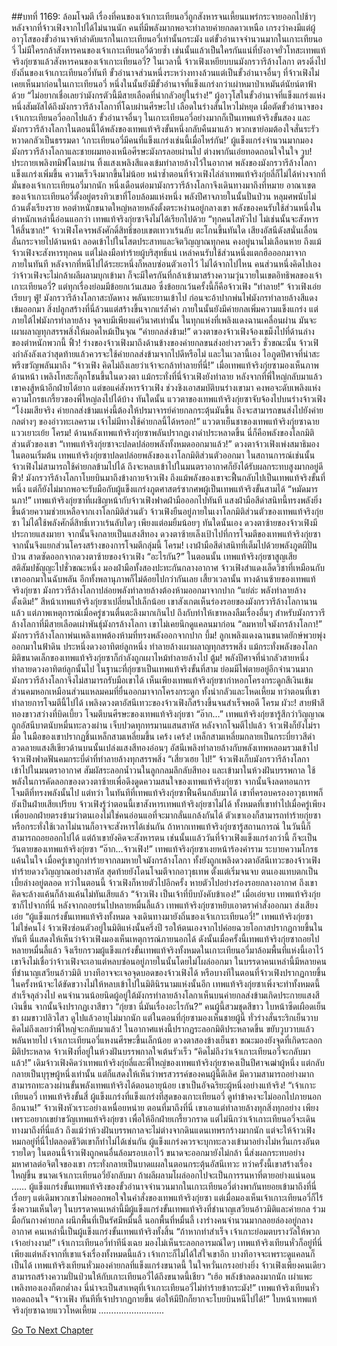 ##บทที่ 1169: ล้อมโจมตี
เรื่องที่คนของเจ้าเกาะเทียนอวี่ถูกสังหารจนเหี้ยนแพร่กระจายออกไปช้าๆ หลังจากที่จ้าวเฟิงจากไปได้ไม่นานนัก
คนที่มีพลังมากพอจะทำลายค่ายกลดาวเหนือ เกรงว่าคงมีแต่ผู้อาวุโสของขั้วอำนาจห้าลำดับแรกในเกาะเทียนอวี่เท่านั้นกระมัง
แต่ขั้วอำนาจจำนวนมากในเกาะเทียนอวี่ ไม่มีใครกล้าสังหารคนของเจ้าเกาะเทียนอวี่ด้วยซ้ำ เช่นนั้นแล้วเป็นใครกันแน่ที่บังอาจยั่วโทสะเทพแท้จริงกุ่ยซาแล้วสังหารคนของเจ้าเกาะเทียนอวี่?
ในเวลานี้ จ้าวเฟิงเหยียบบนมังกรวารีล้างโลกา ตรงดิ่งไปยังถิ่นของเจ้าเกาะเทียนอวี่ทันที
ขั้วอำนาจส่วนหนึ่งระหว่างทางล้วนแต่เป็นขั้วอำนาจอื่นๆ ที่จ้าวเฟิงไม่เคยเห็นมาก่อนในเกาะเทียนอวี่ หนึ่งในนั้นยังมีขั้วอำนาจที่แข็งแกร่งกว่าเผ่าหมาป่าเหมันต์นัยน์ตาฟ้าด้วย
“ไม่อยากเชื่อเลยว่ามังกรตัวนี้มีสายเลือดที่น่ากลัวอยู่ในร่าง!”
ผู้อาวุโสในขั้วอำนาจที่แข็งแกร่งแห่งหนึ่งสัมผัสได้ถึงมังกรวารีล้างโลกาที่โฉบผ่านศีรษะไป เลือดในร่างสั่นไหวไม่หยุด
เมื่อตัดขั้วอำนาจของเจ้าเกาะเทียนอวี่ออกไปแล้ว ขั้วอำนาจอื่นๆ ในเกาะเทียนอวี่อย่างมากก็เป็นเทพแท้จริงขั้นสอง และมังกรวารีล้างโลกาในตอนนี้ได้พลังของเทพแท้จริงขั้นหนึ่งกลับคืนมาแล้ว พวกเขาย่อมต้องใจสั่นระรัวหวาดกลัวเป็นธรรมดา
‘เกาะเทียนอวี่มีคนที่แข็งแกร่งเช่นนี้เมื่อไหร่กัน!’
ผู้แข็งแกร่งจำนวนมากมองมังกรวารีล้างโลกาและชายผมทองเหนือศีรษะมังกรลอยผ่านไป ต่างพากันเอ่ยทอดถอนใจในใจ
วูบ!
ประกายเพลิงทมิฬโฉบผ่าน ทิ้งแสงเพลิงสีแดงเข้มทำลายล้างไว้ในอากาศ
พลังของมังกรวารีล้างโลกาแข็งแกร่งเพิ่มขึ้น ความเร็วจึงมากขึ้นไม่น้อย หนำซ้ำตอนที่จ้าวเฟิงไล่ล่าเทพแท้จริงกุ่ยลี่ก็ไม่ได้ห่างจากที่มั่นของเจ้าเกาะเทียนอวี่มากนัก หนึ่งเดือนต่อมามังกรวารีล้างโลกาจึงเดินทางมาถึงที่หมาย
อาณาเขตของเจ้าเกาะเทียนอวี่ตั้งอยู่ตรงทิวเขาที่โอบล้อมแห่งหนึ่ง พลังปีศาจภายในนั้นปั่นป่วน หลุมศพนับไม่ถ้วนตั้งเรียงราย หอตำหนักขนาดใหญ่หลายหลังตั้งตระหง่านอยู่กลางเขา
พลังของคนรับใช้ส่วนหนึ่งในตำหนักเหล่านี้อ่อนแอกว่า เทพแท้จริงกุ่ยซาจึงไม่ได้เรียกไปด้วย
“ทุกคนไสหัวไป ไม่เช่นนั้นจะสังหารให้สิ้นซาก!”
จ้าวเฟิงโคจรพลังศักดิ์สิทธิ์ขอบเขตเทวาเร้นลับ ตะโกนขึ้นทันใด
เสียงอัสนีดังสนั่นเลื่อนลั่นกระจายไปด้านหน้า ลอดเข้าไปในโสตประสาทและจิตวิญญาณทุกคน คงอยู่นานไม่เลือนหาย
ถึงแม้จ้าวเฟิงจะสังหารทุกคน แต่ไม่ลงมือทำร้ายผู้บริสุทธิ์แน่
เหล่าคนรับใช้ส่วนหนึ่งแตกฮือออกมาจากภายในทันที หลังจากที่หนีไปได้ระยะหนึ่งก็หลบซ่อนตัวเอาไว้ ไม่ได้จากไปไหน คนส่วนหนึ่งคิดไปเองว่าจ้าวเฟิงจะไม่กล้าผลีผลามบุกเข้ามา ก็จะมีใครกันที่กล้าเข้ามาสร้างความวุ่นวายในเขตอิทธิพลของเจ้าเกาะเทียนอวี่?
แต่ทุกเรื่องย่อมมีข้อยกเว้นเสมอ ซึ่งข้อยกเว้นครั้งนี้ก็คือจ้าวเฟิง
“ทำลาย!”
จ้าวเฟิงเอ่ยเรียบๆ
ฟู่!
มังกรวารีล้างโลกาสะบัดหาง พลันทะยานเข้าไป ก่อนจะอ้าปากพ่นไฟมังกรทำลายล้างสีแดงเข้มออกมา
สิ่งปลูกสร้างที่นี่ล้วนแต่สร้างขึ้นจากแร่ล้ำค่า ภายในนั้นยังมีค่ายกลเพิ่มความแข็งแกร่ง แต่ภายใต้ไฟมังกรทำลายล้าง จุดจบมีเพียงแค่วินาศเท่านั้น
ในทุกแห่งที่เพลิงแดงฉานเคลื่อนผ่าน มันจะเผาผลาญทุกสรรพสิ่งให้มอดไหม้เป็นจุณ
“ค่ายกลส่งข้าม!”
ดวงตาของจ้าวเฟิงจ้องเขม็งไปที่ด้านล่างของตำหนักพวกนี้
ฟิ้ว!
ร่างของจ้าวเฟิงมาถึงด้านข้างของค่ายกลขนส่งอย่างรวดเร็ว
ชั่วขณะนั้น จ้าวเฟิงกำลังลังเลว่าสุดท้ายแล้วควรจะใช้ค่ายกลส่งข้ามจากไปดีหรือไม่
และในเวลานี้เอง ไอภูตปีศาจที่น่าสะพรึงขวัญพลันมาถึง
“จ้าวเฟิง คิดไม่ถึงเลยว่าเจ้าจะกล้าทำลายที่นี่!”
เมื่อเทพแท้จริงกุ่ยซามองเห็นภาพด้านหน้า เพลิงโทสะก็ลุกโชนขึ้นในดวงตา
แม้กระทั่งที่นี่จ้าวเฟิงยังทำลาย หลังจากที่พี่ใหญ่กลับมาแล้ว เขาคงสู้หน้าอีกฝ่ายได้ยาก แต่ขอแค่สังหารจ้าวเฟิง ช่วงชิงเอาสมบัติบนร่างเขามา คงพอจะดับเพลิงแห่งความโกรธเกรี้ยวของพี่ใหญ่ลงไปได้บ้าง
ทันใดนั้น แววตาของเทพแท้จริงกุ่ยซาจับจ้องไปบนร่างจ้าวเฟิง
“โง่งมเสียจริง ค่ายกลส่งข้ามแห่งนี้ต้องให้ปรมาจารย์ค่ายกลกระตุ้นมันขึ้น ถึงจะสามารถขนส่งไปยังค่ายกลต่างๆ ของอ่าวทะเลคราม เจ้าไม่มีทางใช้ค่ายกลนี้ได้หรอก!”
แววตาเย็นชาของเทพแท้จริงกุ่ยซาฉายแววเยาะเย้ย
โครม!
ด้านหลังเทพแท้จริงกุ่ยซาพลันปรากฏเงาดำประหลาดขึ้น นี่ก็คือพลังของโลกมิติส่วนตัวของเขา
“เทพแท้จริงกุ่ยซาจะปลดปล่อยพลังทั้งหมดออกมาแล้ว!”
ดวงตาจ้าวเฟิงเพ่งสมาธิมอง
ในตอนเริ่มต้น เทพแท้จริงกุ่ยซาปลดปล่อยพลังของเงาโลกมิติส่วนตัวออกมา ในสถานการณ์เช่นนั้น จ้าวเฟิงไม่สามารถใช้ค่ายกลข้ามไปได้ ถึงจะหลบเข้าไปในมนตราอากาศก็ยังได้รับผลกระทบสูงมากอยู่ดี
ฟิ้ว!
มังกรวารีล้างโลกาโบยบินมาถึงข้างกายจ้าวเฟิง ถึงแม้พลังของเขาจะฟื้นกลับไปเป็นเทพแท้จริงขั้นที่หนึ่ง แต่ก็ยังไม่มากพอจะรับมือกับผู้แข็งแกร่งภูตศาสตร์ซากศพผู้เป็นเทพแท้จริงขั้นสามได้
“หมัดมารนภา!”
เทพแท้จริงกุ่ยซาที่เผชิญหน้ากับจ้าวเฟิงฟาดฝ่ามือออกไปทันที แสงฝ่ามือสีดำสนิทนี้ทรงพลังยิ่งขึ้นด้วยความช่วยเหลือจากเงาโลกมิติส่วนตัว
จ้าวเฟิงยืนอยู่ภายในเงาโลกมิติส่วนตัวของเทพแท้จริงกุ่ยซา ไม่ได้ใช้พลังศักดิ์สิทธิ์เทวาเร้นลับใดๆ เพียงแต่อมยิ้มน้อยๆ
ทันใดนั้นเอง ดวงตาซ้ายของจ้าวเฟิงมีประกายแสงมายา จากนั้นจึงกลายเป็นแสงสีทอง ดวงตาซ้ายเล็งเป้าไปที่การโจมตีของเทพแท้จริงกุ่ยซา จากนั้นจึงแยกส่วนโครงสร้างของการโจมตีกลุ่มนี้
โครม!
เงาฝ่ามือสีดำสนิทที่เต็มไปด้วยพลังภูตผีปั่นป่วน สาดซัดออกจากดวงตาซ้ายของจ้าวเฟิง
“อะไรกัน?”
ในตอนนั้น เทพแท้จริงกุ่ยซาสูญเสียสติสัมปชัญญะไปชั่วขณะหนึ่ง มองฝ่ามือทั้งสองปะทะกันกลางอากาศ
จ้าวเฟิงสำแดงเล็ดวิชาที่เหมือนกับเขาออกมาในฉับพลัน อีกทั้งพลานุภาพก็ไม่ด้อยไปกว่ากันเลย
เสี้ยวเวลานั้น ทางด้านซ้ายของเทพแท้จริงกุ่ยซา มังกรวารีล้างโลกาปล่อยพลังทำลายล้างต้องห้ามออกมาจากปาก
“แย่ล่ะ พลังทำลายล้างดั้งเดิม!”
สีหน้าเทพแท้จริงกุ่ยซาเปลี่ยนไปเล็กน้อย เขาสังเกตเห็นร่องรอยของมังกรวารีล้างโลกานานแล้ว แต่ภาพเหตุการณ์เมื่อครู่ชวนตื่นตะลึงมากเกินไป ถึงกับทำให้เขาหลงลืมเรื่องอื่นๆ
สำหรับมังกรวารีล้างโลกาที่มีสายเลือดเผ่าพันธุ์มังกรล้างโลกา เขาไม่เคยนึกดูแคลนมาก่อน
“ลมหายใจมังกรล้างโลกา!”
มังกรวารีล้างโลกาพ่นเพลิงเทพต้องห้ามที่ทรงพลังออกจากปาก
บึ้ม!
ลูกเพลิงแดงฉานขนาดยักษ์พวยพุ่งออกมาในฟ้าดิน ประหนึ่งดวงอาทิตย์ลูกหนึ่ง ทำลายล้างเผาผลาญทุกสรรพสิ่ง แม้กระทั่งพลังของโลกมิติขนาดเล็กของเทพแท้จริงกุ่ยซาก็กำลังถูกเผาไหม้ทำลายล้างไป
ตู้ม!
พลังปีศาจที่น่ากลัวสายหนึ่งทำลายดวงอาทิตย์ลูกนั้นไป ในฐานะที่กุ่ยซาเป็นเทพแท้จริงขั้นที่สาม ย่อมมีไพ่ตายอยู่อีกจำนวนมาก มังกรวารีล้างโลกาจึงไม่สามารถรับมือเขาได้
เห็นเพียงเทพแท้จริงกุ่ยซากำหอกโครงกระดูกสีเงินเข้ม ส่วนคมหอกเหมือนส่วนแหลมคมที่ยื่นออกมาจากโครงกระดูก ทั้งน่ากลัวและโหดเหี้ยม
ทว่าตอนที่เขาทำลายการโจมตีนี้ไปได้ เพลิงดวงตาอัสนีเทวะของจ้าวเฟิงก็สร้างขึ้นจนสำเร็จพอดี
โครม ผัวะ!
สายฟ้าสีทองขาวสว่างที่บิดเบี้ยว โจมตีบนศีรษะของเทพแท้จริงกุ่ยซา
“อ๊าก…”
เทพแท้จริงกุ่ยซารู้สึกว่าวิญญาณถูกอัสนีบาตนับหมื่นทะลวงผ่าน เจ็บปวดทุกทรมานแสนสาหัส
หลังจากโจมตีไปแล้ว จ้าวเฟิงก็ยังไม่รามือ ในมือของเขาปรากฏชิ้นเหล็กสามเหลี่ยมขึ้น
เคร้ง เคร้ง!
เหล็กสามเหลี่ยมกลายเป็นกระบี่ยาวสีดำ ลวดลายแสงสีเขียวด้านบนนั้นเปล่งแสงสีทองอ่อนๆ
อัสนีเพลิงทำลายล้างกับพลังเทพหลอมรวมเข้าไป จ้าวเฟิงฟาดฟันคมกระบี่ดำที่ทำลายล้างทุกสรรพสิ่ง
“เสี่ยวเฮย ไป!”
จ้าวเฟิงเก็บมังกรวารีล้างโลกาเข้าไปในมนตราอากาศ สัมผัสระลอกน้ำวนในลูกกลมลึกลับสีทอง และเข้ามาในห้วงฝันบรรพกาล
ใช้พลังในการคัดลอกของดวงตาซ้ายเพื่อดึงดูดความสนใจของเทพแท้จริงกุ่ยซา จากนั้นจึงลดทอนการโจมตีที่ทรงพลังนั้นไป
แต่ทว่า ในทันทีที่เทพแท้จริงกุ่ยซาฟื้นคืนกลับมาได้ เขาที่ครอบครองอาวุธเทพก็ยังเป็นฝ่ายเสียเปรียบ
จ้าวเฟิงรู้ว่าตอนนี้เขาสังหารเทพแท้จริงกุ่ยซาไม่ได้ ทั้งหมดที่เขาทำไปเมื่อครู่เพียงเพื่อบอกฝ่ายตรงข้ามว่าตนเองไม่ใช่คนอ่อนแอที่จะมากลั่นแกล้งกันได้ ตัวเขาเองก็สามารถทำร้ายกุ่ยซา หรือกระทั่งใช้เวลาไม่นานก็อาจจะสังหารได้เช่นกัน
ถ้าหากเทพแท้จริงกุ่ยซารู้สถานการณ์ ในวันนี้ก็สามารถถอยออกไปได้ แต่ถ้าเขายังคิดจะสังหารตน เช่นนั้นเแล้ววันที่จ้าวเฟิงแข็งแกร่งกว่านี้ ก็จะเป็นวันตายของเทพแท้จริงกุ่ยซา
“อ๊าก…จ้าวเฟิง!”
เทพแท้จริงกุ่ยซาเงยหน้าร้องคำราม ระบายความโกรธแค้นในใจ
เมื่อครู่เขาถูกทำร้ายจากลมหายใจมังกรล้างโลกา ทั้งยังถูกเพลิงดวงตาอัสนีเทวะของจ้าวเฟิงทำร้ายดวงวิญญาณอย่างสาหัส สุดท้ายยังโดนโจมตีจากอาวุธเทพ ตั้งแต่เริ่มจนจบ ตนเองแทบตกเป็นเบี้ยล่างอยู่ตลอด
ทว่าในตอนนี้ จ้าวเฟิงก็หายตัวไปอีกครั้ง หายตัวไปอย่างร่องรอยกลางอากาศ ถึงเขาคิดจะล้างแค้นก็ล้างแค้นไม่ทันเสียแล้ว
“จ้าวเฟิง เป็นเจ้าที่บีบบังคับข้าเอง!”
เมื่อเอ่ยจบ เทพแท้จริงกุ่ยซาก็ไปจากที่นี่
หลังจากถอยร่นไปหลายหมื่นลี้แล้ว เทพแท้จริงกุ่ยซาหยิบเอาตราคำสั่งออกมา ส่งเสียงเอ่ย “ผู้แข็งแกร่งขั้นเทพแท้จริงทั้งหมด จงเดินทางมายังถิ่นของเจ้าเกาะเทียนอวี่!”
เทพแท้จริงกุ่ยซาไม่ใช่คนโง่ จ้าวเฟิงซ่อนตัวอยู่ในมิติแห่งนั้นครึ่งปี รอให้ตนเองจากไปค่อยฉวยโอกาสปรากฏกายขึ้นในทันที นี่แสดงให้เห็นว่าจ้าวเฟิงมองเห็นเหตุการณ์ภายนอกได้
ดังนั้นเมื่อครั้งนี้เทพแท้จริงกุ่ยซาถอยไปหลายหมื่นลี้แล้ว จึงเรียกรวมผู้แข็งแกร่งขั้นเทพแท้จริงทั้งหมดในเกาะเทียนอวี่มาล้อมพื้นที่แห่งนี้เอาไว้ เขาจึงไม่เชื่อว่าจ้าวเฟิงจะเอาแต่หลบซ่อนอยู่ภายในนั้นโดยไม่โผล่ออกมา
ในบรรดาคนเหล่านี้มีหลายคนที่ชำนาญเสวียนอ้าวมิติ บางทีอาจจะเจอจุดบอดของจ้าวเฟิงได้ หรือบางทีในตอนที่จ้าวเฟิงปรากฏกายขึ้นในครั้งหน้าจะได้ขัดขวางไม่ให้หลบเข้าไปในมิตินิรนามแห่งนั้นอีก
เทพแท้จริงกุ่ยซาเพิ่งจะทำทั้งหมดนี้สำเร็จลุล่วงไป คนจำนวนน้อยนิดผู้อยู่ใต้มังกรทำลายล้างโลกาเห็นบนค่ายกลส่งข้ามเกิดประกายแสงสีเงินขึ้น จากนั้นจึงปรากฏเงาสีขาว
“กุ่ยซา นี่มันเรื่องอะไรกัน?”
คนผู้นี้สวมชุดสีขาว ใบหน้าซีดเผือดเย็นชา ผมขาวปลิวไสว ดูไปแล้วอายุไม่มากนัก
แต่ในตอนที่กุ่ยซามองเห็นชายผู้นี้ ทั่วร่างสั่นระริกเย็นวาบ คิดไม่ถึงเลยว่าพี่ใหญ่จะกลับมาแล้ว!
ในอากาศแห่งนี้ปรากฏระลอกมิติประหลาดขึ้น ขยับวูบวาบแล้วพลันหายไป
เจ้าเกาะเทียนอวี่แหงนศีรษะขึ้นเล็กน้อย ดวงตาสองข้างเย็นชา ขณะมองยังจุดที่เกิดระลอกมิติประหลาด
จ้าวเฟิงที่อยู่ในห้วงฝันบรรพกาลใจเต้นรัวเร็ว
“คิดไม่ถึงว่าเจ้าเกาะเทียนอวี่จะกลับมาแล้ว!”
เดิมจ้าวเฟิงคิดว่าเทพแท้จริงกุ่ยลี่และพี่ใหญ่ของเทพแท้จริงกุ่ยซาคงเป็นปีศาจเฒ่าผู้หนึ่ง แต่กลับกลายเป็นบุรุษผู้หนึ่งเท่านั้น
แต่ก็แสดงให้เห็นว่าพรสวรรค์ของคนผู้นี้ดีเลิศ มีความสามารถอย่างมาก สามารถทะลวงผ่านขั้นพลังเทพแท้จริงได้ตอนอายุน้อย เขาเป็นอัจฉริยะผู้หนึ่งอย่างแท้จริง!
“เจ้าเกาะเทียนอวี่ เทพแท้จริงขั้นสี่ ผู้แข็งแกร่งที่แข็งแกร่งที่สุดของเกาะเทียนอวี่ ดูท่าข้าคงจะไม่ออกไปภายนอกอีกนาน!”
จ้าวเฟิงหัวเราะอย่างเหนื่อยหน่าย
ตอนที่มาถึงที่นี่ เขาเอาแต่ทำลายล้างทุกสิ่งทุกอย่าง เพียงเพราะอยากเขย่าขวัญเทพแท้จริงกุ่ยซา เพื่อให้อีกฝ่ายเกรี้ยวกราด แต่ไม่นึกว่าเจ้าเกาะเทียนอวี่จะเดินทางมาถึงที่นี่แล้ว
ถึงแม้ว่าห้วงฝันบรรพกาลจะไม่ต่างจากดินแดนเทพรกร้างมากนัก แต่จะให้จ้าวเฟิงหมกอยู่ที่นี่ไปตลอดชีวิตเขาก็ทำไม่ได้เช่นกัน
ผู้แข็งแกร่งควรจะบุกทะลวงเข้ามาอย่างไม่หวั่นเกรงอันตรายใดๆ ในตอนนี้จ้าวเฟิงถูกคนอื่นล้อมรอบเอาไว้ ขนาดจะออกมายังไม่กล้า นี่ส่งผลกระทบอย่างมหาศาลต่อจิตใจของเขา กระทั่งกลายเป็นบาดแผลในตอนกระตุ้นอัสนีเทวะ
ทว่าครั้งนี้เขาสร้างเรื่องใหญ่ขึ้น ขนาดเจ้าเกาะเทียนอวี่ยังกลับมา ถ้าผลีผลามโผล่ออกไปจะเป็นการรนหาที่ตายอย่างแน่นอน
……
ผู้แข็งแกร่งขั้นเทพแท้จริงของขั้วอำนาจจำนวนมากในเกาะเทียนอวี่ต่างพากันทยอยเข้ามาถึงที่นี่เรื่อยๆ
แต่เดิมพวกเขาไม่พออกพอใจในคำสั่งของเทพแท้จริงกุ่ยซา แต่เมื่อมองเห็นเจ้าเกาะเทียนอวี่ก็ไร้ซึ่งความเห็นใดๆ
ในบรรดาคนเหล่านี้มีผู้แข็งแกร่งขั้นเทพแท้จริงที่ชำนาญเสวียนอ้าวมิติและค่ายกล ร่วมมือกันกางค่ายกล ผนึกพื้นที่เป็นรัศมีหมื่นลี้
นอกพื้นที่หมื่นลี้ เงาร่างคนจำนวนมากลอยล่องอยู่กลางอากาศ คนเหล่านี้เป็นผู้แข็งแกร่งขั้นเทพแท้จริงทั้งสิ้น
“ถ้าหากทำสำเร็จ เจ้าเกาะย่อมตบรางวัลให้พวกเจ้าอย่างงาม!”
เจ้าเกาะเทียนอวี่ท่าทีนิ่งเฉย มองไม่เห็นระลอกอารมณ์ใดๆ
เทพแท้จริงเทียนหั่วก็อยู่ที่นี่ เพียงแต่หลังจากที่เขาแจ้งเรื่องทั้งหมดนี้แล้ว เจ้าเกาะก็ไม่ได้ใส่ใจเขาอีก บางทีอาจจะเพราะดูแคลนก็เป็นได้
เทพแท้จริงเทียนหั่วมองค่ายกลที่แข็งแกร่งขนาดนี้ ในใจหวั่นเกรงอย่างยิ่ง จ้าวเฟิงเพียงคนเดียวสามารถสร้างความปั่นป่วนให้กับเกาะเทียนอวี่ได้ถึงขนาดนี้เชียว
“เฮ้อ พลังข้าลดลงมากนัก เผ่าแพะเพลิงทองเองก็ตกต่ำลง นี่น่าจะเป็นสาเหตุที่เจ้าเกาะเทียนอวี่ไม่ทำร้ายข้ากระมัง!”
เทพแท้จริงเทียนหั่วทอดถอนใจ
“จ้าวเฟิง ทันทีที่เจ้าปรากฏกายขึ้น ต่อให้มีปีกก็ยากจะโบยบินหนีไปได้!”
ใบหน้าเทพแท้จริงกุ่ยซาฉายแววโหดเหี้ยม
……………………..


[Go To Next Chapter]( ./26.md)